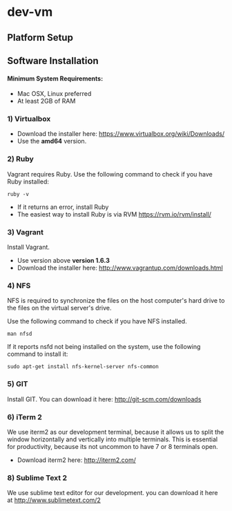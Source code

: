 dev-vm
======
## Platform Setup

## Software Installation

#### Minimum System Requirements:
* Mac OSX, Linux preferred
* At least 2GB of RAM

### 1) Virtualbox
* Download the installer here:  https://www.virtualbox.org/wiki/Downloads/  
* Use the **amd64** version.

### 2) Ruby
Vagrant requires Ruby. Use the following command to check if you have Ruby installed:

```ruby -v```

* If it returns an error, install Ruby
* The easiest way to install Ruby is via RVM https://rvm.io/rvm/install/

### 3) Vagrant
Install Vagrant. 

* Use version above **version 1.6.3** 
* Download the installer here: http://www.vagrantup.com/downloads.html

### 4) NFS
NFS is required to synchronize the files on the host computer's hard drive to the files on the virtual server's drive.

Use the following command to check if you have NFS installed.

```man nfsd```

If it reports nsfd not being installed on the system, use the following command to install it:

```sudo apt-get install nfs-kernel-server nfs-common```

### 5) GIT

Install GIT. You can download it here: http://git-scm.com/downloads

### 6) iTerm 2
We use iterm2 as our development terminal, because it allows us to split the window horizontally and vertically into multiple terminals. This is essential for productivity, because its not uncommon to have 7 or 8 terminals open.

* Download iterm2 here: http://iterm2.com/

### 8) Sublime Text 2
We use sublime text editor for our development. you can download it here at http://www.sublimetext.com/2
